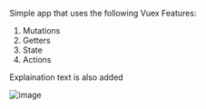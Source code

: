 Simple app that uses the following Vuex Features:

1) Mutations
2) Getters
3) State
4) Actions

Explaination text is also added


![image](https://user-images.githubusercontent.com/46718195/172227819-8bd2463d-1dd1-4a9b-9b90-0241e4569738.png)
